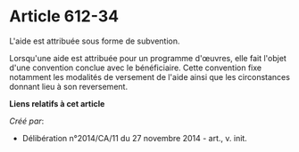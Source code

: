 # Article 612-34

L'aide est attribuée sous forme de subvention. 

Lorsqu'une aide est attribuée pour un programme d'œuvres, elle fait l'objet d'une convention conclue avec le bénéficiaire.
Cette convention fixe notamment les modalités de versement de l'aide ainsi que les circonstances donnant lieu à son
reversement.

**Liens relatifs à cet article**

_Créé par_:

  - Délibération n°2014/CA/11 du 27 novembre 2014 - art., v. init.
